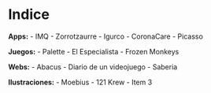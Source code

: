 # Indice

**Apps:**
	- IMQ
	- Zorrotzaurre
	- Igurco
	- CoronaCare
	- Picasso

**Juegos:**
	- Palette
	- El Especialista
	- Frozen Monkeys

**Webs:**
	- Abacus
	- Diario de un videojuego
	- Saberia

**Ilustraciones:**
	- Moebius
	- 121 Krew
	- Item 3
